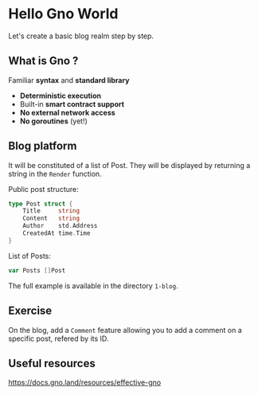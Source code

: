 # Hello Gno World
Let's create a basic blog realm step by step.

## What is Gno ?

Familiar **syntax** and **standard library**
-  **Deterministic execution**  
-  Built-in **smart contract support**  
-  **No external network access**  
-  **No goroutines** (yet!)

## Blog platform

It will be constituted of a list of Post.
They will be displayed by returning a string in the `Render` function.

Public post structure:
```go
type Post struct {
    Title     string
    Content   string
    Author    std.Address
    CreatedAt time.Time
}
```
List of Posts:
```go
var Posts []Post
```

The full example is available in the directory `1-blog`.

## Exercise
On the blog, add a `Comment` feature allowing you to add a comment on a specific post, refered by its ID.

## Useful resources
https://docs.gno.land/resources/effective-gno